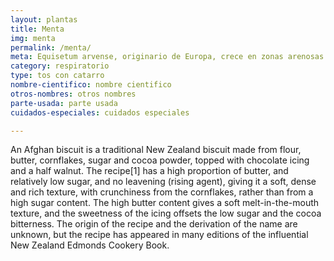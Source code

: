 ```yaml
---
layout: plantas
title: Menta
img: menta
permalink: /menta/
meta: Equisetum arvense, originario de Europa, crece en zonas arenosas. De 25 a 65 cm de altura.
category: respiratorio
type: tos con catarro
nombre-cientifico: nombre cientifico
otros-nombres: otros nombres
parte-usada: parte usada
cuidados-especiales: cuidados especiales

---
```

An Afghan biscuit is a traditional New Zealand biscuit made from flour, butter, cornflakes, sugar and cocoa powder, topped with chocolate icing and a half walnut. The recipe[1] has a high proportion of butter, and relatively low sugar, and no leavening (rising agent), giving it a soft, dense and rich texture, with crunchiness from the cornflakes, rather than from a high sugar content. The high butter content gives a soft melt-in-the-mouth texture, and the sweetness of the icing offsets the low sugar and the cocoa bitterness. The origin of the recipe and the derivation of the name are unknown, but the recipe has appeared in many editions of the influential New Zealand Edmonds Cookery Book.
